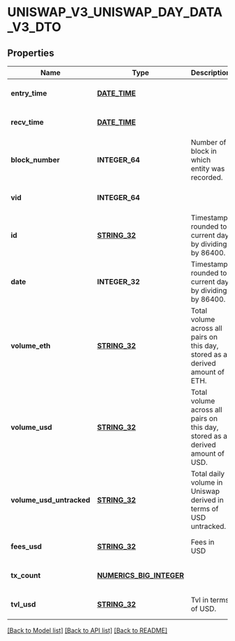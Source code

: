 # UNISWAP_V3_UNISWAP_DAY_DATA_V3_DTO

## Properties
Name | Type | Description | Notes
------------ | ------------- | ------------- | -------------
**entry_time** | [**DATE_TIME**](DATE_TIME.md) |  | [optional] [default to null]
**recv_time** | [**DATE_TIME**](DATE_TIME.md) |  | [optional] [default to null]
**block_number** | **INTEGER_64** | Number of block in which entity was recorded. | [optional] [default to null]
**vid** | **INTEGER_64** |  | [optional] [default to null]
**id** | [**STRING_32**](STRING_32.md) | Timestamp rounded to current day by dividing by 86400. | [optional] [default to null]
**date** | **INTEGER_32** | Timestamp rounded to current day by dividing by 86400. | [optional] [default to null]
**volume_eth** | [**STRING_32**](STRING_32.md) | Total volume across all pairs on this day, stored as a derived amount of ETH. | [optional] [default to null]
**volume_usd** | [**STRING_32**](STRING_32.md) | Total volume across all pairs on this day, stored as a derived amount of USD. | [optional] [default to null]
**volume_usd_untracked** | [**STRING_32**](STRING_32.md) | Total daily volume in Uniswap derived in terms of USD untracked. | [optional] [default to null]
**fees_usd** | [**STRING_32**](STRING_32.md) | Fees in USD | [optional] [default to null]
**tx_count** | [**NUMERICS_BIG_INTEGER**](Numerics.BigInteger.md) |  | [optional] [default to null]
**tvl_usd** | [**STRING_32**](STRING_32.md) | Tvl in terms of USD. | [optional] [default to null]

[[Back to Model list]](../README.md#documentation-for-models) [[Back to API list]](../README.md#documentation-for-api-endpoints) [[Back to README]](../README.md)


